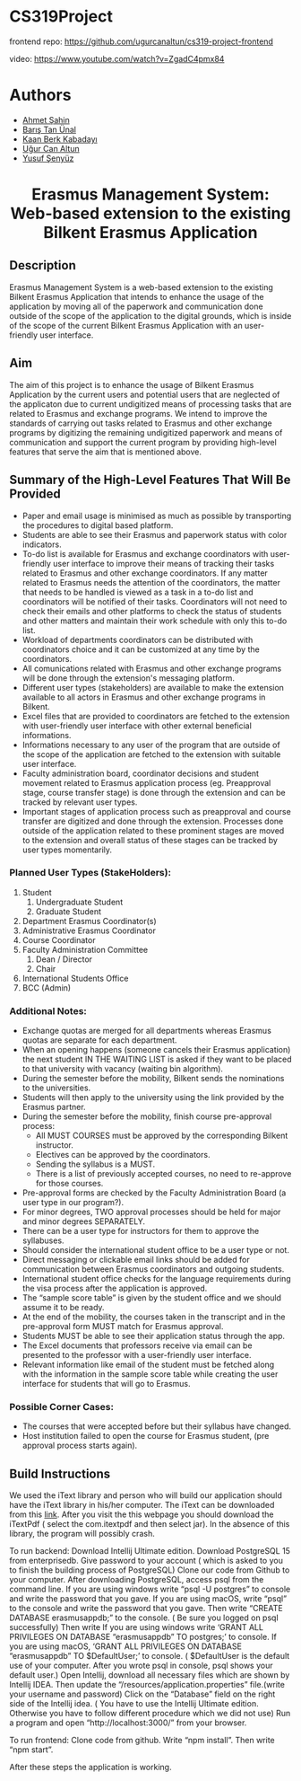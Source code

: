 # CS319Project
frontend repo: https://github.com/ugurcanaltun/cs319-project-frontend

video: https://www.youtube.com/watch?v=ZgadC4pmx84
# Authors
 - [Ahmet Şahin](https://github.com/ahmet541)
 - [Barış Tan Ünal](https://github.com/baristanunal)
 - [Kaan Berk Kabadayı](https://github.com/kbkabadayi)
 - [Uğur Can Altun](https://github.com/ugurcanaltun)
 - [Yusuf Şenyüz](https://github.com/YusufSenyuz)
 
 <h1 align="center"> Erasmus Management System: Web-based extension to the existing Bilkent Erasmus Application </h1>
 
## Description
Erasmus Management System is a web-based extension to the existing Bilkent Erasmus Application that intends to enhance the usage of the application by moving all of the paperwork and communication done outside of the scope of the application to the digital grounds, which is inside of the scope of the current Bilkent Erasmus Application with an user-friendly user interface. 
 
## Aim
The aim of this project is to enhance the usage of Bilkent Erasmus Application by the current users and potential users that are neglected of the applicaton due to current undigitized means of processing tasks that are related to Erasmus and exchange programs. We intend to improve the standards of carrying out tasks related to Erasmus and other exchange programs by digitizing the remaining undigitized paperwork and means of communication and support the current program by providing high-level features that serve the aim that is mentioned above.
 
## Summary of the High-Level Features That Will Be Provided
* Paper and email usage is minimised as much as possible by transporting the procedures to digital based platform.
* Students are able to see their Erasmus and paperwork status with color indicators.
* To-do list is available for Erasmus and exchange coordinators with user-friendly user interface to improve their means of tracking their tasks related to Erasmus and other exchange coordinators. If any matter related to Erasmus needs the attention of the coordinators, the matter that needs to be handled is viewed as a task in a to-do list and coordinators will be notified of their tasks. Coordinators will not need to check their emails and other platforms to check the status of students and other matters and maintain their work schedule with only this to-do list. 
* Workload of departments coordinators can be distributed with coordinators choice and it can be customized at any time by the coordinators. 
* All comunications related with Erasmus and other exchange programs will be done through the extension's messaging platform. 
* Different user types (stakeholders) are available to make the extension available to all actors in Erasmus and other exchange programs in Bilkent. 
* Excel files that are provided to coordinators are fetched to the extension with user-friendly user interface with other external beneficial informations. 
* Informations necessary to any user of the program that are outside of the scope of the application are fetched to the extension with suitable user interface. 
* Faculty administration board, coordinator decisions and student movement related to Erasmus application process (eg. Preapproval stage, course transfer stage) is done through the extension and can be tracked by relevant user types.
* Important stages of application process such as preapproval and course transfer are digitized and done through the extension. Processes done outside of the application related to these prominent stages are moved to the extension and overall status of these stages can be tracked by user types momentarily.

### Planned User Types (StakeHolders):
1. Student
    1. Undergraduate Student
    2. Graduate Student
2. Department Erasmus Coordinator(s)
3. Administrative Erasmus Coordinator
4. Course Coordinator
5. Faculty Administration Committee
    1. Dean / Director
    2. Chair
6. International Students Office
7. BCC (Admin)

### Additional Notes:
* Exchange quotas are merged for all departments whereas Erasmus quotas are separate for each department.
* When an opening happens (someone cancels their Erasmus application) the next student IN THE WAITING LIST is asked if they want to be placed to that university with vacancy (waiting bin algorithm).
* During the semester before the mobility, Bilkent sends the nominations to the universities.
* Students will then apply to the university using the link provided by the Erasmus partner.
* During the semester before the mobility, finish course pre-approval process:
    * All MUST COURSES must be approved by the corresponding Bilkent instructor.
    * Electives can be approved by the coordinators.
    * Sending the syllabus is a MUST. 
    * There is a list of previously accepted courses, no need to re-approve for those courses.
* Pre-approval forms are checked by the Faculty Administration Board (a user type in our program?).
* For minor degrees, TWO approval processes should be held for major and minor degrees SEPARATELY.
* There can be a user type for instructors for them to approve the syllabuses.
* Should consider the international student office to be a user type or not.
* Direct messaging or clickable email links should be added for communication between Erasmus coordinators and outgoing students.
* International student office checks for the language requirements during the visa process after the application is approved.
* The “sample score table” is given by the student office and we should assume it to be ready.
* At the end of the mobility, the courses taken in the transcript and in the pre-approval form MUST match for Erasmus approval.
* Students MUST be able to see their application status through the app.
* The Excel documents that professors receive via email can be presented to the professor with a user-friendly user interface.
* Relevant information like email of the student must be fetched along with the information in the sample score table while creating the user interface for students that will go to Erasmus.

### Possible Corner Cases:
* The courses that were accepted before but their syllabus have changed.
* Host institution failed to open the course for Erasmus student, (pre approval process starts again).

## Build Instructions
We used the iText library and person who will build our application should have the iText library in his/her computer. The iText can be downloaded from this [link](https://search.maven.org/search?q=a:itextpdf). After you visit the this webpage you should download the iTextPdf ( select the com.itextpdf and then select jar). In the absence of this library, the program will possibly crash.

To run backend:
Download Intellij Ultimate edition.
Download PostgreSQL 15 from enterprisedb. Give password to your account ( which is asked to you to finish the building process of PostgreSQL)
Clone our code from Github to your computer.
After downloading PostgreSQL, access psql from the command line.
If you are using windows write “psql -U postgres” to console and write the password that you gave.
If you are using macOS, write “psql” to the console and write the password that you gave.
Then write “CREATE DATABASE erasmusappdb;” to the console. ( Be sure you logged on psql successfully)
Then write
If you are using windows write ‘GRANT ALL PRIVILEGES ON DATABASE “erasmusappdb” TO postgres;’ to console.
If you are using macOS, ‘GRANT ALL PRIVILEGES ON DATABASE “erasmusappdb” TO $DefaultUser;’ to console. ( $DefaultUser is the default use of your computer. After you wrote psql in console, psql shows your default user.)
Open Intellij, download all necessary files which are shown by Intellij IDEA. Then update the “/resources/application.properties” file.(write your username and password)
Click on the “Database” field on the right side of the Intellij idea. ( You have to use the Intellij Ultimate edition. Otherwise you have to follow different procedure which we did not use)
Run a program and open “http://localhost:3000/” from your browser.


To run frontend:
Clone code from github.
Write “npm install”.
Then write “npm start”.

After these steps the application is working.

